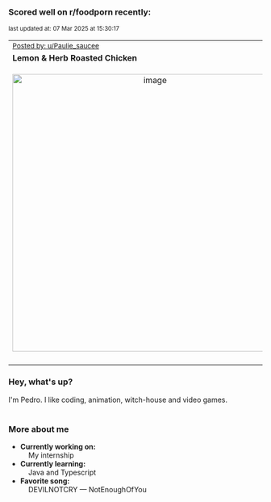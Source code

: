 ### Scored well on r/foodporn recently:

<p align="left"><sub>last updated at: 07 Mar 2025 at 15:30:17</sub></p>

|   |
| --- |
| <sub>[Posted by: u/Paulie_saucee][source]</sub> |
| **Lemon &amp; Herb Roasted Chicken** | 
|<p align="center"> <img alt="image" src="https://i.redd.it/0ek54ogvlpje1.jpeg" width="550" /> </p>|
|   |

### Hey, what's up?

I'm Pedro. I like coding, animation, witch-house and video games.<br><br>

### More about me
- **Currently working on:**  
&nbsp;&nbsp;&nbsp;&nbsp;My internship
- **Currently learning:**  
&nbsp;&nbsp;&nbsp;&nbsp;Java and Typescript
- **Favorite song:**  
&nbsp;&nbsp;&nbsp;&nbsp;DEVILNOTCRY — NotEnoughOfYou<br><br>

  



  
  
  
[linkedin]: https://linkedin.com/in/pedro-h-r-gomes-8a487b14a/
[gmail]: mailto:pilique11@gmail.com
[source]: https://reddit.com/r/FoodPorn/comments/1irl13p/lemon_herb_roasted_chicken/
[redditAPI]: https://www.reddit.com/dev/api/
